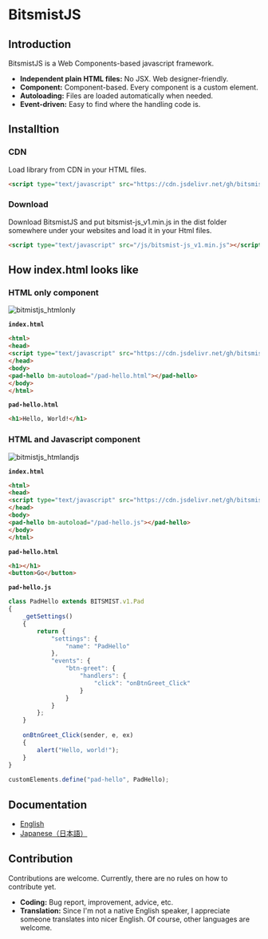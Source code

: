 # BitsmistJS

## Introduction

BitsmistJS is a Web Components-based javascript framework.

- **Independent plain HTML files:** No JSX. Web designer-friendly.
- **Component:** Component-based. Every component is a custom element.
- **Autoloading:** Files are loaded automatically when needed.
- **Event-driven:** Easy to find where the handling code is.

## Installtion

### CDN

Load library from CDN in your HTML files.

```html
<script type="text/javascript" src="https://cdn.jsdelivr.net/gh/bitsmist/bitsmist-js_v1@0.9.9/dist/bitsmist-js_v1.min.js"></script>
```

### Download

Download BitsmistJS and put bitsmist-js_v1.min.js in the dist folder somewhere under your websites and load it in your Html files.

```html
<script type="text/javascript" src="/js/bitsmist-js_v1.min.js"></script>
```

## How index.html looks like

### HTML only component

![bitmistjs_htmlonly](https://bitsmist.com/images/en/bitsmistjs_htmlonly.png)

**`index.html`**
``` html
<html>
<head>
<script type="text/javascript" src="https://cdn.jsdelivr.net/gh/bitsmist/bitsmist-js_v1@0.9.9/dist/bitsmist-js_v1.min.js"></script>
</head>
<body>
<pad-hello bm-autoload="/pad-hello.html"></pad-hello>
</body>
</html>
```

**`pad-hello.html`**
``` html
<h1>Hello, World!</h1>
```

### HTML and Javascript component

![bitmistjs_htmlandjs](https://bitsmist.com/images/en/bitsmistjs_htmlandjs.png)

**`index.html`**
``` html
<html>
<head>
<script type="text/javascript" src="https://cdn.jsdelivr.net/gh/bitsmist/bitsmist-js_v1@0.9.9/dist/bitsmist-js_v1.min.js"></script>
</head>
<body>
<pad-hello bm-autoload="/pad-hello.js"></pad-hello>
</body>
</html>
```
**`pad-hello.html`**
``` html
<h1></h1>
<button>Go</button>
```
**`pad-hello.js`**
``` js
class PadHello extends BITSMIST.v1.Pad
{
    _getSettings()
    {
        return {
            "settings": {
                "name": "PadHello"
            },
            "events": {
                "btn-greet": {
                    "handlers": {
                        "click": "onBtnGreet_Click"
                    }
                }
            }
        };
    }
 
    onBtnGreet_Click(sender, e, ex)
    {
        alert("Hello, world!");
    }
}
 
customElements.define("pad-hello", PadHello);
```

## Documentation

- [English](https://bitsmist.com/en/bitsmistjs/docs/start)
- [Japanese（日本語）](https://bitsmist.com/ja/bitsmistjs/docs/start)

## Contribution

Contributions are welcome. Currently, there are no rules on how to contribute yet.

- **Coding:** Bug report, improvement, advice, etc.
- **Translation:** Since I'm not a native English speaker, I appreciate someone translates into nicer English. Of course, other languages are welcome.
